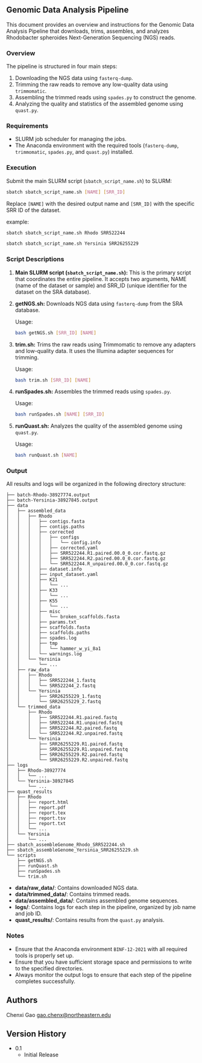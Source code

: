 ## Genomic Data Analysis Pipeline

This document provides an overview and instructions for the Genomic Data Analysis Pipeline that downloads, trims, assembles, and analyzes Rhodobacter spheroides Next-Generation Sequencing (NGS) reads.

### Overview

The pipeline is structured in four main steps:
1. Downloading the NGS data using `fasterq-dump`.
2. Trimming the raw reads to remove any low-quality data using `trimmomatic`.
3. Assembling the trimmed reads using `spades.py` to construct the genome.
4. Analyzing the quality and statistics of the assembled genome using `quast.py`.

### Requirements

- SLURM job scheduler for managing the jobs.
- The Anaconda environment with the required tools (`fasterq-dump`, `trimmomatic`, `spades.py`, and `quast.py`) installed.

### Execution

Submit the main SLURM script (`sbatch_script_name.sh`) to SLURM:

```bash
sbatch sbatch_script_name.sh [NAME] [SRR_ID]
```

Replace `[NAME]` with the desired output name and `[SRR_ID]` with the specific SRR ID of the dataset.

example: 
```bash
sbatch sbatch_script_name.sh Rhodo SRR522244
```
```bash
sbatch sbatch_script_name.sh Yersinia SRR26255229
```

### Script Descriptions

1. **Main SLURM script (`sbatch_script_name.sh`):** This is the primary script that coordinates the entire pipeline. It accepts two arguments, NAME (name of the dataset or sample) and SRR_ID (unique identifier for the dataset on the SRA database).

2. **getNGS.sh:** Downloads NGS data using `fasterq-dump` from the SRA database.

   Usage:
   ```bash
   bash getNGS.sh [SRR_ID] [NAME]
   ```

3. **trim.sh:** Trims the raw reads using Trimmomatic to remove any adapters and low-quality data. It uses the Illumina adapter sequences for trimming.

   Usage:
   ```bash
   bash trim.sh [SRR_ID] [NAME]
   ```

4. **runSpades.sh:** Assembles the trimmed reads using `spades.py`.

   Usage:
   ```bash
   bash runSpades.sh [NAME] [SRR_ID]
   ```

5. **runQuast.sh:** Analyzes the quality of the assembled genome using `quast.py`.

   Usage:
   ```bash
   bash runQuast.sh [NAME]
   ```

### Output

All results and logs will be organized in the following directory structure:

```
├── batch-Rhodo-38927774.output
├── batch-Yersinia-38927845.output
├── data
│   ├── assembled_data
│   │   ├── Rhodo
│   │   │   ├── contigs.fasta
│   │   │   ├── contigs.paths
│   │   │   ├── corrected
│   │   │   │   ├── configs
│   │   │   │   │   └── config.info
│   │   │   │   ├── corrected.yaml
│   │   │   │   ├── SRR522244.R1.paired.00.0_0.cor.fastq.gz
│   │   │   │   ├── SRR522244.R2.paired.00.0_0.cor.fastq.gz
│   │   │   │   └── SRR522244.R_unpaired.00.0_0.cor.fastq.gz
│   │   │   ├── dataset.info
│   │   │   ├── input_dataset.yaml
│   │   │   ├── K21
│   │   │   │   └── ...
│   │   │   ├── K33
│   │   │   │   └── ...
│   │   │   ├── K55
│   │   │   │   └── ...
│   │   │   ├── misc
│   │   │   │   └── broken_scaffolds.fasta
│   │   │   ├── params.txt
│   │   │   ├── scaffolds.fasta
│   │   │   ├── scaffolds.paths
│   │   │   ├── spades.log
│   │   │   ├── tmp
│   │   │   │   └── hammer_w_yi_8a1
│   │   │   └── warnings.log
│   │   └── Yersinia
│   │       └── ...
│   ├── raw_data
│   │   ├── Rhodo
│   │   │   ├── SRR522244_1.fastq
│   │   │   └── SRR522244_2.fastq
│   │   └── Yersinia
│   │       ├── SRR26255229_1.fastq
│   │       └── SRR26255229_2.fastq
│   └── trimmed_data
│       ├── Rhodo
│       │   ├── SRR522244.R1.paired.fastq
│       │   ├── SRR522244.R1.unpaired.fastq
│       │   ├── SRR522244.R2.paired.fastq
│       │   └── SRR522244.R2.unpaired.fastq
│       └── Yersinia
│           ├── SRR26255229.R1.paired.fastq
│           ├── SRR26255229.R1.unpaired.fastq
│           ├── SRR26255229.R2.paired.fastq
│           └── SRR26255229.R2.unpaired.fastq
├── logs
│   ├── Rhodo-38927774
│   │   └── ...
│   └── Yersinia-38927845
│       └── ...
├── quast_results
│   ├── Rhodo
│   │   ├── report.html
│   │   ├── report.pdf
│   │   ├── report.tex
│   │   ├── report.tsv
│   │   ├── report.txt
│   │   └── ...
│   └── Yersinia
│       └── ...
├── sbatch_assembleGenome_Rhodo_SRR522244.sh
├── sbatch_assembleGenome_Yersinia_SRR26255229.sh
└── scripts
    ├── getNGS.sh
    ├── runQuast.sh
    ├── runSpades.sh
    └── trim.sh
```

- **data/raw_data/**: Contains downloaded NGS data.
- **data/trimmed_data/**: Contains trimmed reads.
- **data/assembled_data/**: Contains assembled genome sequences.
- **logs/**: Contains logs for each step in the pipeline, organized by job name and job ID.
- **quast_results/**: Contains results from the `quast.py` analysis.

### Notes

- Ensure that the Anaconda environment `BINF-12-2021` with all required tools is properly set up.
- Ensure that you have sufficient storage space and permissions to write to the specified directories.
- Always monitor the output logs to ensure that each step of the pipeline completes successfully.

## Authors

Chenxi Gao
gao.chenx@northeastern.edu

## Version History

* 0.1
    * Initial Release
